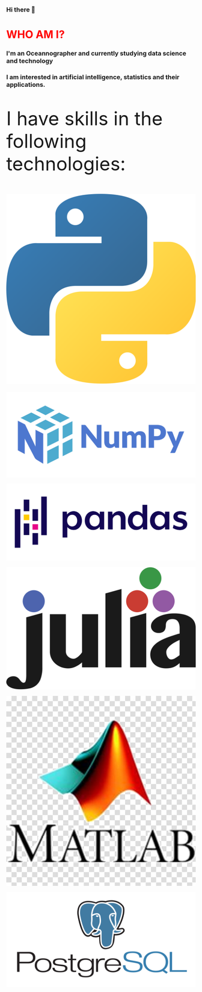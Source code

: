 ### Hi there 👋

<h1 style="color:red"> WHO AM I? </h1>
<h3> I'm an Oceannographer and currently studying data science and technology</h3>
<h3> I am interested in artificial intelligence, statistics and their applications.</h3>

<style>

.icones{
  margin: auto; 
  margin-bottom:5px; 
  padding:5px width:160px;
  size:200px}

</style>

<div>

<p style="font-size:50px">I have skills in the following technologies:</p>

<img float="auto" class="icones" src="_imgs/python.png" alt="" style=""></img>

<img float="auto" src="_imgs/numpy.png" alt="" style=""></img>

<img float="auto" src="_imgs/pandas.png" alt="" style=""></img>

<img float="auto" src="_imgs/julia.png" alt="" style=""></img>

<img float="auto" src="_imgs/matlab.jpg" alt="" style=""></img>

<img float="auto" src="_imgs/postgres.png" alt="" style=""></img>
</div>

